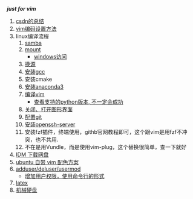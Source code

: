 ___just for vim___

1.  [csdn的总结](https://blog.csdn.net/chezhai/article/details/84143611)   
2.  [vim编码设置方法](https://blog.csdn.net/JQ_AK47/article/details/51769841)     
3.  linux编译流程      
    1. [samba](http://uusama.com/814.html)      
    2. [mount](https://www.cnblogs.com/sparkdev/p/9015312.html)     
       + [windows访问](https://blog.csdn.net/ldinvicible/article/details/112940230)   
    3. [换源](https://blog.csdn.net/Chenming_Hnu/article/details/54572708)    
    4. [安装gcc](https://www.linuxidc.com/Linux/2019-06/159059.htm)   
    5. 安装cmake     
    6. [安装anaconda3](https://blog.csdn.net/qq_15192373/article/details/81091098)      
    7. [编译vim](https://blog.csdn.net/a464057216/article/details/52821171)      
       + [查看支持的python版本, 不一定会成功](https://www.jianshu.com/p/655b3e94c699)     
    8. [关闭、打开图形界面](https://www.cnblogs.com/schips/p/10577464.html)         
    9. [配置git](https://www.jb51.net/os/Ubuntu/303124.html)      
    10. [安装openssh-server](https://blog.csdn.net/weixin_41632560/article/details/89547638)      
    11. 安装fzf插件，终端使用，githb官网教程即可，这个跟vim是用fzf不冲突，也不共用.     
    12. 不在是用Vundle，而是使用vim-plug，这个替换很简单，查一下就好      
4. [IDM 下载网盘](https://www.cnblogs.com/sw-code/p/15010298.html)      
5. [ubuntu 自带 vim 配色方案](https://blog.csdn.net/yuhuqiao/article/details/83148953)			
6. [adduser/deluser/usermod](增加用户权限)      
   + [增加用户权限，使用命令行的形式](https://blog.csdn.net/geol200709/article/details/82116267)      
7. [latex](http://mohu.org/info/symbols/symbols.htm)      
8. [机械硬盘](https://www.bilibili.com/read/cv9729607/)     
